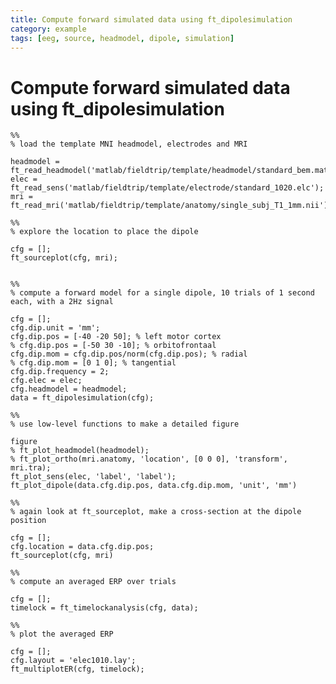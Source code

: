 ```yaml
---
title: Compute forward simulated data using ft_dipolesimulation
category: example
tags: [eeg, source, headmodel, dipole, simulation]
---
```


# Compute forward simulated data using ft_dipolesimulation

    %%
    % load the template MNI headmodel, electrodes and MRI

    headmodel = ft_read_headmodel('matlab/fieldtrip/template/headmodel/standard_bem.mat');
    elec = ft_read_sens('matlab/fieldtrip/template/electrode/standard_1020.elc');
    mri = ft_read_mri('matlab/fieldtrip/template/anatomy/single_subj_T1_1mm.nii');

    %%
    % explore the location to place the dipole

    cfg = [];
    ft_sourceplot(cfg, mri);


    %%
    % compute a forward model for a single dipole, 10 trials of 1 second each, with a 2Hz signal

    cfg = [];
    cfg.dip.unit = 'mm';
    cfg.dip.pos = [-40 -20 50]; % left motor cortex
    % cfg.dip.pos = [-50 30 -10]; % orbitofrontaal
    cfg.dip.mom = cfg.dip.pos/norm(cfg.dip.pos); % radial
    % cfg.dip.mom = [0 1 0]; % tangential
    cfg.dip.frequency = 2;
    cfg.elec = elec;
    cfg.headmodel = headmodel;
    data = ft_dipolesimulation(cfg);

    %%
    % use low-level functions to make a detailed figure

    figure
    % ft_plot_headmodel(headmodel);
    % ft_plot_ortho(mri.anatomy, 'location', [0 0 0], 'transform', mri.tra);
    ft_plot_sens(elec, 'label', 'label');
    ft_plot_dipole(data.cfg.dip.pos, data.cfg.dip.mom, 'unit', 'mm')

    %%
    % again look at ft_sourceplot, make a cross-section at the dipole position

    cfg = [];
    cfg.location = data.cfg.dip.pos;
    ft_sourceplot(cfg, mri)

    %%
    % compute an averaged ERP over trials

    cfg = [];
    timelock = ft_timelockanalysis(cfg, data);

    %%
    % plot the averaged ERP

    cfg = [];
    cfg.layout = 'elec1010.lay';
    ft_multiplotER(cfg, timelock);
